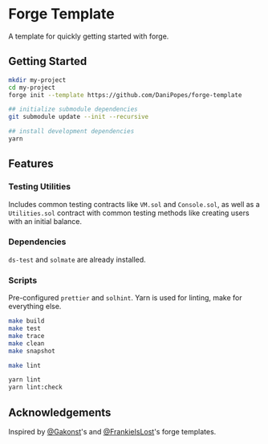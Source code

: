 # Forge Template

A template for quickly getting started with forge.

## Getting Started

```bash
mkdir my-project
cd my-project
forge init --template https://github.com/DaniPopes/forge-template

## initialize submodule dependencies
git submodule update --init --recursive

## install development dependencies
yarn
```

## Features

### Testing Utilities

Includes common testing contracts like `VM.sol` and `Console.sol`, as well as a `Utilities.sol` contract with common testing methods like creating users with an initial balance.

### Dependencies

`ds-test` and `solmate` are already installed.

### Scripts

Pre-configured `prettier` and `solhint`. Yarn is used for linting, make for everything else.

```bash
make build
make test
make trace
make clean
make snapshot

make lint

yarn lint
yarn lint:check
```

## Acknowledgements

Inspired by [@Gakonst](https://github.com/gakonst/)'s and [@FrankieIsLost](https://github.com/FrankieIsLost/forge-template)'s forge templates.